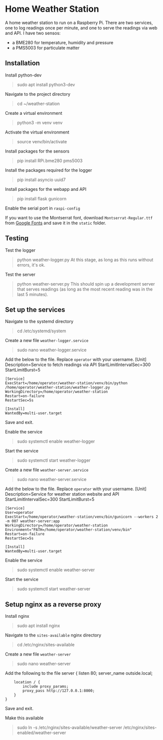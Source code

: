 # Home Weather Station

A home weather station to run on a Raspberry Pi. There are two services, one to log readings once per minute, and one to serve the readings via web and API. I have two sensos:
* a BME280 for temperature, humidity and pressure
* a PMS5003 for particulate matter


## Installation
Install python-dev
> sudo apt install python3-dev

Navigate to the project directory
> cd ~/weather-station

Create a virtual environment
> python3 -m venv venv

Activate the virtual environment
> source venv/bin/activate

Install packages for the sensors
> pip install RPi.bme280 pms5003

Install the packages required for the logger
> pip install asyncio uuid7

Install packages for the webapp and API
> pip install flask gunicorn

Enable the serial port in `raspi-config`

If you want to use the Montserrat font, download `Montserrat-Regular.ttf` from [Google Fonts](https://fonts.google.com/specimen/Montserrat) and save it in the `static` folder.

## Testing
Test the logger
> python weather-logger.py
At this stage, as long as this runs without errors, it's ok.

Test the server
> python weather-server.py
This should spin up a development server that serves readings (as long as the most recent reading was in the last 5 minutes).

## Set up the services

Navigate to the systemd directory
> cd /etc/systemd/system

Create a new file `weather-logger.service`
> sudo nano weather-logger.service

Add the below to the file. Replace `operator` with your username.
    [Unit]
    Description=Service to fetch readings via API
    StartLimitIntervalSec=300
    StartLimitBurst=5
    
    [Service]
    ExecStart=/home/operator/weather-station/venv/bin/python /home/operator/weather-station/weather-logger.py   
    WorkingDirectory=/home/operator/weather-station   
    Restart=on-failure   
    RestartSec=5s   
    
    [Install]
    WantedBy=multi-user.target
Save and exit.

Enable the service
> sudo systemctl enable weather-logger

Start the service
> sudo systemctl start weather-logger

Create a new file `weather-server.service`
> sudo nano weather-server.service

Add the below to the file. Replace `operator` with your username.
    [Unit]
    Description=Service for weather station website and API
    StartLimitIntervalSec=300
    StartLimitBurst=5

    [Service]
    User=operator
    ExecStart=/home/operator/weather-station/venv/bin/gunicorn --workers 2 -m 007 weather-server:app
    WorkingDirectory=/home/operator/weather-station
    Environment="PATH=/home/operator/weather-station/venv/bin"
    Restart=on-failure
    RestartSec=5s

    [Install]
    WantedBy=multi-user.target

Enable the service
> sudo systemctl enable weather-server

Start the service
> sudo systemctl start weather-server


## Setup nginx as a reverse proxy
Install nginx
> sudo apt install nginx

Navigate to the `sites-available` nginx directory
> cd /etc/nginx/sites-available

Create a new file `weather-server`
> sudo nano weather-server

Add the following to the file
    server {
        listen 80;
        server_name outside.local;

        location / {
            include proxy_params;
            proxy_pass http://127.0.0.1:8000;
        }
    }
Save and exit.

Make this available
> sudo ln -s /etc/nginx/sites-available/weather-server /etc/nginx/sites-enabled/weather-server



